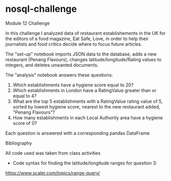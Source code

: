 # nosql-challenge
Module 12 Challenge

In this challenge I analyzed data of restaurant establishements in the UK for the editors of a food magazine, Eat Safe, Love, in order to help their journalists and food critics decide where to focus future articles.

The "set-up" notebook imports JSON data to the database, adds a new restaurant (Penang Flavours), changes latitude/longitude/Rating values to integers, and deletes unwanted documents.

The "analysis" notebook answers these questions:
1. Which establishments have a hygiene score equal to 20?
2. Which establishments in London have a RatingValue greater than or equal to 4?
3. What are the top 5 establishments with a RatingValue rating value of 5, sorted by lowest hygiene score, nearest to the new restaurant added, "Penang Flavours"?
4. How many establishments in each Local Authority area have a hygiene score of 0?

Each question is answered with a corresponding pandas DataFrame

Bibliography

All code used was taken from class activities

* Code syntax for finding the latitude/longitude ranges for question 3:

https://www.scaler.com/topics/range-query/

